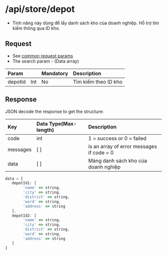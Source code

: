 # /api/store/depot

* Tính năng này dùng để lấy danh sách kho của doanh nghiệp. Hỗ trợ tìm kiếm thông qua ID kho.

## Request

* See [common request params](../getting-started/api.md#request)
* The search param - \(Data array\)

| Param |  | Mandatory | Description |
| :--- | :--- | :--- | :--- |
| depotId | Int | No | Tìm kiếm theo ID kho |

## Response

JSON decode the response to get the structure:

| Key | Data Type\(Max-length\) | Description |
| :--- | :--- | :--- |
| code | int | 1 = success or 0 = failed |
| messages | \[ \] | is an array of error messages if code = 0 |
| data | \[ \] | Mảng danh sách kho của doanh nghiệp |

```javascript
data = [
   depotId1: [
        'name' => string,
        'city' => string,
        'district' => string,
        'ward' => string,
        'address' => string
   ],
   depotId2: [
        'name' => string,
        'city' => string,
        'district' => string,
        'ward' => string,
        'address' => string
   ]
]
```


